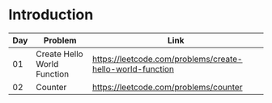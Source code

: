 # Introduction

| Day | Problem                     | Link                                                      |
| --- | --------------------------- | --------------------------------------------------------- |
| 01  | Create Hello World Function | https://leetcode.com/problems/create-hello-world-function |
| 02  | Counter                     | https://leetcode.com/problems/counter                     |
